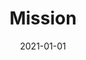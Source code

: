 ---
title: Mission
description: NOGAC purpose, vision and mission statements
cover: header-mission.jpg
date: 2021-01-01
---